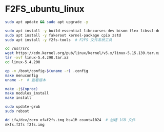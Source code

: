 # F2FS_ubuntu_linux
```bash
sudo apt update && sudo apt upgrade -y
```

```bash
sudo apt install -y build-essential libncurses-dev bison flex libssl-dev libelf-dev bc  
sudo apt install -y fakeroot kernel-package cpio zstd  
sudo apt install -y f2fs-tools  # F2FS 文件系统工具
```
```bash
cd /usr/src
wget https://cdn.kernel.org/pub/linux/kernel/v5.x/linux-5.15.139.tar.xz
tar -xvf linux-5.4.290.tar.xz
cd linux-5.4.290
```
```bash
cp -v /boot/config-$(uname -r) .config
make menuconfig
uname -r  # 查看版本
```
```bash
make -j$(nproc)
make modules_install
make install
```
```bash
sudo update-grub
sudo reboot
```
```bash
dd if=/dev/zero of=f2fs.img bs=1M count=1024  # 创建 1GB 文件
mkfs.f2fs f2fs.img
```
